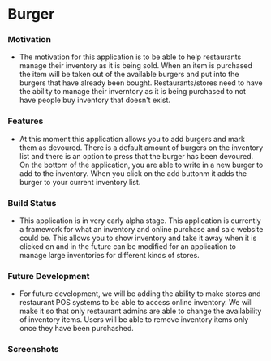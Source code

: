 # Burger

### Motivation

* The motivation for this application is to be able to help restaurants manage their inventory as it is being sold. When an item is purchased the item will be taken out of the available burgers and put into the burgers that have already been bought. Restaurants/stores need to have the ability to manage their inverntory as it is being purchased to not have people buy inventory that doesn't exist.

### Features

* At this moment this application allows you to add burgers and mark them as devoured. There is a default amount of burgers on the inventory list and there is an option to press that the burger has been devoured. On the bottom of the application, you are able to write in a new burger to add to the inventory. When you click on the add buttonm it adds the burger to your current inventory list.

### Build Status

* This application is in very early alpha stage. This application is currently a framework for what an inventory and online purchase and sale website could be. This allows you to show inventory and take it away when it is clicked on and in the future can be modified for an application to manage large inventories for different kinds of stores.

### Future Development

* For future development, we will be adding the ability to make stores and restaurant POS systems to be able to access online inventory. We will make it so that only restaurant admins are able to change the availability of inventory items. Users will be able to remove inventory items only once they have been purchashed.

### Screenshots

